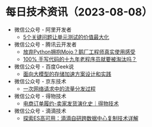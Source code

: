 # 每日技术资讯（2023-08-08）

- 微信公众号 - 阿里开发者
  - [5个关键问题让单元测试的价值最大化](https://mp.weixin.qq.com/s?__biz=MzIzOTU0NTQ0MA==&mid=2247534279&idx=1&sn=d944c0d803e1aace17b14ccb6162f339)
- 微信公众号 - 腾讯云开发者
  - [放弃Python拥抱Mojo？鹅厂工程师真实使用感受](https://mp.weixin.qq.com/s?__biz=MzI2NDU4OTExOQ==&mid=2247654050&idx=1&sn=6f0960596df65dc348d454b65aa47640)
  - [100% 手写代码的十九年老程序员就要被淘汰吗？](https://mp.weixin.qq.com/s?__biz=MzI2NDU4OTExOQ==&mid=2247654050&idx=2&sn=f521a31eb0df6d4e04d9284c0b5058e7)
- 微信公众号 - 百度Geek说
  - [面向大模型的存储加速方案设计和实践](https://mp.weixin.qq.com/s?__biz=Mzg5MjU0NTI5OQ==&mid=2247568364&idx=1&sn=ad7a375d29078219c1ba978ddd21bd56)
- 微信公众号 - 京东技术
  - [一次网络请求中的流量分发过程](https://mp.weixin.qq.com/s?__biz=MzU1MzE2NzIzMg==&mid=2247492540&idx=1&sn=8226254b0d8ec76d421acd1a1f4b26b6)
- 微信公众号 - 得物技术
  - [电商订单履约-卖家发货演化史｜得物技术](https://mp.weixin.qq.com/s?__biz=MzkxNTE3ODU0NA==&mid=2247494816&idx=1&sn=4abca0f4e4f0249e824004e4b1bb5585)
- 微信公众号 - 滴滴技术
  - [探索ES高可用：滴滴自研跨数据中心复制技术详解](https://mp.weixin.qq.com/s?__biz=MzU1ODEzNjI2NA==&mid=2247560579&idx=1&sn=bf11ced50067bb985a84213b4a1252db)
